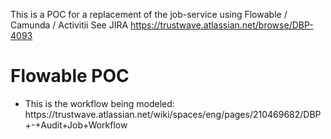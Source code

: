 This is a POC for a replacement of the job-service using Flowable / Camunda / Activitii
See JIRA https://trustwave.atlassian.net/browse/DBP-4093

<h1>Flowable POC</h1>
<ul>
  <li>This is the workflow being modeled:  https://trustwave.atlassian.net/wiki/spaces/eng/pages/210469682/DBP+-+Audit+Job+Workflow</li>
</ul>
